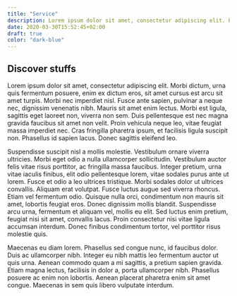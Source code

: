 ```yaml
---
title: "Service"
description: Lorem ipsum dolor sit amet, consectetur adipiscing elit. Proin in tellus accumsan, facilisis sapien a, aliquet nulla. 
date: 2020-03-30T15:52:45+02:00
draft: true
color: "dark-blue"
---
```


## Discover stuffs

Lorem ipsum dolor sit amet, consectetur adipiscing elit. Morbi dictum, urna quis fermentum posuere, enim ex dictum eros, sit amet cursus est arcu sit amet turpis. Morbi nec imperdiet nisl. Fusce ante sapien, pulvinar a neque nec, dignissim venenatis nibh. Mauris sit amet enim lectus. Morbi est ligula, sagittis eget laoreet non, viverra non sem. Duis pellentesque est nec magna gravida faucibus sit amet non velit. Proin vehicula neque leo, vitae feugiat massa imperdiet nec. Cras fringilla pharetra ipsum, et facilisis ligula suscipit non. Phasellus id sapien lacus. Donec sagittis eleifend leo.

Suspendisse suscipit nisl a mollis molestie. Vestibulum ornare viverra ultricies. Morbi eget odio a nulla ullamcorper sollicitudin. Vestibulum auctor felis vitae risus porttitor, ac fringilla massa faucibus. Integer pretium, urna vitae iaculis finibus, elit odio pellentesque lorem, vitae sodales purus ante ut lorem. Fusce et odio a leo ultrices tristique. Morbi sodales dolor ut ultrices convallis. Aliquam erat volutpat. Fusce luctus augue sed viverra rhoncus. Etiam vel fermentum odio. Quisque nulla orci, condimentum non mauris sit amet, lobortis feugiat eros. Donec dignissim mollis blandit. Suspendisse arcu urna, fermentum et aliquam vel, mollis eu elit. Sed luctus enim pretium, feugiat nisi sit amet, convallis lacus. Proin consectetur nisi vitae ligula accumsan interdum. Donec finibus condimentum tortor, vel porttitor risus molestie quis.

Maecenas eu diam lorem. Phasellus sed congue nunc, id faucibus dolor. Duis ac ullamcorper nibh. Integer eu nibh mattis leo fermentum auctor ut quis urna. Aenean commodo quam a mi sagittis, a pretium sapien gravida. Etiam magna lectus, facilisis in dolor a, porta ullamcorper nibh. Phasellus posuere ac enim non lobortis. Aenean placerat pharetra enim sit amet congue. Maecenas in sem quis libero vulputate interdum.
